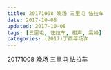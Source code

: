 ```yaml
---
title: 20171008 晚场 三里屯 怯拉车
date: 2017-10-08
updated: 2017-10-08
tags: [三里屯, 怯拉车, 相声, 高峰] 
categories: (2017)丁酉年场次 
---
```

20171008 晚场 三里屯 怯拉车

